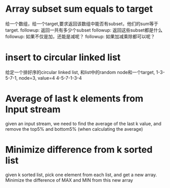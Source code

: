 # Array subset sum equals to target
给一个数组，给一个target,要求返回该数组中能否有subset，他们的sum等于target. 
followup: 返回一共有多少个subset
followup: 返回这些subset都是什么
followup: 如果不仅是加，还能是减呢？
followup: 如果加减乘除都可以呢？

# insert to circular linked list 
给定一个排好序的circular linked list, 和list中的random node和一个target, 
1-3-5-7-1, node=3, value=4
4-5-7-1-3-4

# Average of last k elements from Input stream 
given an input stream, we need to find the average of the last k value, and remove the top5% and bottom5% (when calculating the average)

# Minimize difference from k sorted list
given k sorted list, pick one element from each list, and get a new array. Minimize the difference of MAX and MIN from this new array

